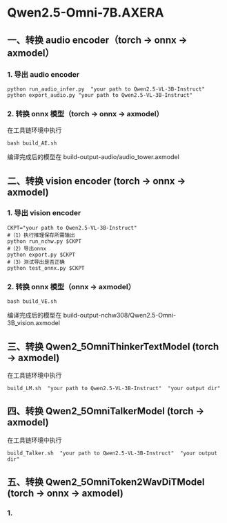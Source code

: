# Qwen2.5-Omni-7B.AXERA

## 一、转换 audio encoder（torch -> onnx -> axmodel）  
### 1. 导出 audio encoder  
```
python run_audio_infer.py  "your path to Qwen2.5-VL-3B-Instruct"
python export_audio.py "your path to Qwen2.5-VL-3B-Instruct"
```
### 2. 转换 onnx 模型（torch -> onnx -> axmodel）    
在工具链环境中执行  
```
bash build_AE.sh
```
编译完成后的模型在 build-output-audio/audio_tower.axmodel


## 二、转换 vision encoder (torch -> onnx -> axmodel)  
### 1. 导出 vision encoder  
```
CKPT="your path to Qwen2.5-VL-3B-Instruct"
#（1）执行推理保存所需输出
python run_nchw.py $CKPT
#（2）导出onnx
python export.py $CKPT
#（3）测试导出是否正确
python test_onnx.py $CKPT
```
### 2. 转换 onnx 模型（onnx -> axmodel）    
```
bash build_VE.sh
```
编译完成后的模型在 build-output-nchw308/Qwen2.5-Omni-3B_vision.axmodel

## 三、转换 Qwen2_5OmniThinkerTextModel (torch -> axmodel)  
在工具链环境中执行  
```
build_LM.sh  "your path to Qwen2.5-VL-3B-Instruct"  "your output dir"
```  
## 四、转换 Qwen2_5OmniTalkerModel (torch -> axmodel)  
在工具链环境中执行  
```
build_Talker.sh  "your path to Qwen2.5-VL-3B-Instruct"  "your output dir"
```

## 五、转换 Qwen2_5OmniToken2WavDiTModel (torch -> onnx -> axmodel)  
### 1. 
